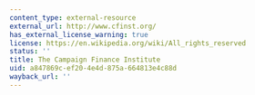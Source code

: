 ```yaml
---
content_type: external-resource
external_url: http://www.cfinst.org/
has_external_license_warning: true
license: https://en.wikipedia.org/wiki/All_rights_reserved
status: ''
title: The Campaign Finance Institute
uid: a847869c-ef20-4e4d-875a-664813e4c88d
wayback_url: ''
---
```


